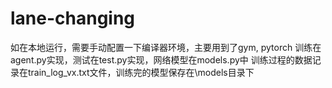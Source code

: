 # lane-changing
如在本地运行，需要手动配置一下编译器环境，主要用到了gym, pytorch
训练在agent.py实现，测试在test.py实现，网络模型在models.py中
训练过程的数据记录在train_log_vx.txt文件，训练完的模型保存在\models目录下